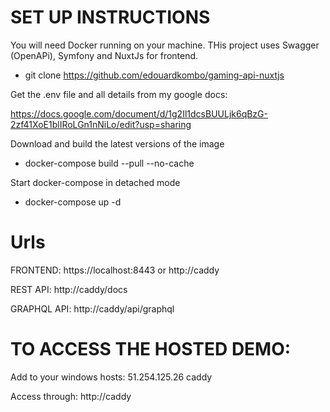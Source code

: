 # SET UP INSTRUCTIONS

You will need Docker running on your machine.
THis project uses Swagger (OpenAPi), Symfony and NuxtJs for frontend.

- git clone https://github.com/edouardkombo/gaming-api-nuxtjs

Get the .env file and all details from my google docs:

https://docs.google.com/document/d/1g2Il1dcsBUULjk6qBzG-2zf41XoE1blIRoLGn1nNiLo/edit?usp=sharing

Download and build the latest versions of the image
- docker-compose build --pull --no-cache

Start docker-compose in detached mode
- docker-compose up -d 

# Urls
FRONTEND: https://localhost:8443 or http://caddy

REST API: http://caddy/docs

GRAPHQL API: http://caddy/api/graphql

# TO ACCESS THE HOSTED DEMO:

Add to your windows hosts: 51.254.125.26 caddy

Access through: http://caddy


